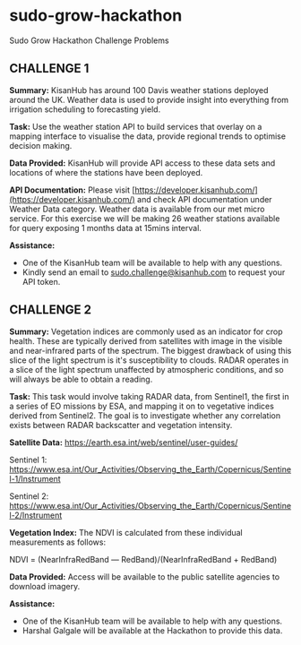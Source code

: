 # sudo-grow-hackathon
Sudo Grow Hackathon Challenge Problems

## CHALLENGE 1
**Summary:** KisanHub has around 100 Davis weather stations deployed around the UK. Weather data is used to provide insight into everything from irrigation scheduling to forecasting yield. 

**Task:** Use the weather station API to build services that overlay on a mapping interface to visualise the data, provide regional trends to optimise decision making. 

**Data Provided:** KisanHub will provide API access to these data sets and locations of where the stations have been deployed.

**API Documentation:** Please visit [https://developer.kisanhub.com/](https://developer.kisanhub.com/) and check API documentation under Weather Data category. Weather data is available from our met micro service. For this exercise we will be making 26 weather stations available for query exposing 1 months data at 15mins interval.

**Assistance:** 
- One of the KisanHub team will be available to help with any questions. 
- Kindly send an email to sudo.challenge@kisanhub.com to request your API token.

## CHALLENGE 2

**Summary:** Vegetation indices are commonly used as an indicator for crop health. These are typically derived from satellites with image in the visible and near-infrared parts of the spectrum. The biggest drawback of using this slice of the light spectrum is it's susceptibility to clouds. RADAR operates in a slice of the light spectrum unaffected by atmospheric conditions, and so will always be able to obtain a reading.

**Task:** This task would involve taking RADAR data, from Sentinel1, the first in a series of EO missions by ESA, and mapping it on to vegetative indices derived from Sentinel2. The goal is to investigate whether any correlation exists between RADAR backscatter and vegetation intensity. 

**Satellite Data:** 
https://earth.esa.int/web/sentinel/user-guides/

Sentinel 1: https://www.esa.int/Our_Activities/Observing_the_Earth/Copernicus/Sentinel-1/Instrument

Sentinel 2: https://www.esa.int/Our_Activities/Observing_the_Earth/Copernicus/Sentinel-2/Instrument


**Vegetation Index:** 
The NDVI is calculated from these individual measurements as follows:

NDVI = (NearInfraRedBand — RedBand)/(NearInfraRedBand + RedBand)


**Data Provided:** Access will be available to the public satellite agencies to download imagery.  

**Assistance:** 
- One of the KisanHub team will be available to help with any questions. 
- Harshal Galgale will be available at the Hackathon to provide this data. 
